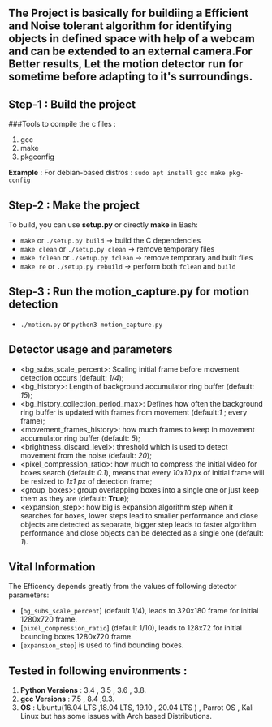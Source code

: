 ## The Project is basically for buildiing a Efficient and Noise tolerant algorithm for identifying objects in defined space with help of a webcam and can be extended to an external camera.For Better results, Let the motion detector run for sometime before adapting to it's surroundings.

## Step-1 : Build the project

###Tools to compile the c files :
1. gcc
2. make
3. pkgconfig

**Example** : For debian-based distros : `sudo apt install gcc make pkg-config`


## Step-2 : Make the project

To build, you can use **setup.py** or directly **make** in Bash:

* `make` or `./setup.py build` -> build the C dependencies
* `make clean` or `./setup.py clean` -> remove temporary files
* `make fclean` or `./setup.py fclean` -> remove temporary and built files
* `make re` or `./setup.py rebuild` -> perform both `fclean` and `build`

## Step-3 : Run the motion_capture.py for motion detection

* `./motion.py` or `python3 motion_capture.py`

## Detector usage and parameters

* <bg_subs_scale_percent>: Scaling initial frame before movement detection occurs (default: *1/4*);
* <bg_history>: Length of background accumulator ring buffer (default: *15*);
* <bg_history_collection_period_max>: Defines how often the background ring buffer is updated with frames from movement
   (default:*1* ; every frame);
* <movement_frames_history>: how much frames to keep in movement accumulator ring buffer (default: *5*);
* <brightness_discard_level>: threshold which is used to detect movement from the noise (default: *20*);
* <pixel_compression_ratio>: how much to compress the initial video for boxes search (default: *0.1*), means that every
   *10x10 px* of initial frame will be resized to *1x1 px* of detection frame;
* <group_boxes>: group overlapping boxes into a single one or just keep them as they are (default: **True**);
* <expansion_step>: how big is expansion algorithm step when it searches for boxes, lower steps lead to smaller performance
   and close objects are detected as separate, bigger step leads to faster algorithm performance and close objects can be
   detected as a single one (default: *1*).

## Vital Information

The Efficency depends greatly from the values of following detector parameters:

* [`bg_subs_scale_percent`] (default 1/4), leads to 320x180 frame for initial 1280x720 frame.
* [`pixel_compression_ratio`] (default 1/10),  leads to 128x72 for initial bounding boxes 1280x720 frame.
* [`expansion_step`] is used to find bounding boxes.

## Tested in following environments :
1. **Python Versions** : 3.4 , 3.5 , 3.6 , 3.8.
2. **gcc Versions** :  7.5 , 8.4 ,9.3. 
3. **OS** : Ubuntu(16.04 LTS ,18.04 LTS, 19.10 , 20.04 LTS ) , Parrot OS , Kali Linux but has some issues with Arch based
        Distributions.

